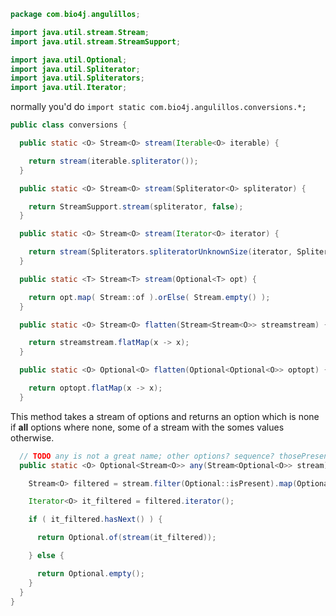 
```java
package com.bio4j.angulillos;

import java.util.stream.Stream;
import java.util.stream.StreamSupport;

import java.util.Optional;
import java.util.Spliterator;
import java.util.Spliterators;
import java.util.Iterator;
```

normally you'd do `import static com.bio4j.angulillos.conversions.*;`

```java
public class conversions {

  public static <O> Stream<O> stream(Iterable<O> iterable) {

    return stream(iterable.spliterator());
  }

  public static <O> Stream<O> stream(Spliterator<O> spliterator) {

    return StreamSupport.stream(spliterator, false);
  }

  public static <O> Stream<O> stream(Iterator<O> iterator) {

    return stream(Spliterators.spliteratorUnknownSize(iterator, Spliterator.ORDERED));
  }

  public static <T> Stream<T> stream(Optional<T> opt) {

    return opt.map( Stream::of ).orElse( Stream.empty() );
  }

  public static <O> Stream<O> flatten(Stream<Stream<O>> streamstream) {

    return streamstream.flatMap(x -> x);
  }

  public static <O> Optional<O> flatten(Optional<Optional<O>> optopt) {

    return optopt.flatMap(x -> x);
  }
```

This method takes a stream of options and returns an option which is none if **all** options where none, some of a stream with the somes values otherwise.

```java
  // TODO any is not a great name; other options? sequence? thosePresent? somes?
  public static <O> Optional<Stream<O>> any(Stream<Optional<O>> stream) {

    Stream<O> filtered = stream.filter(Optional::isPresent).map(Optional::get);

    Iterator<O> it_filtered = filtered.iterator();

    if ( it_filtered.hasNext() ) {

      return Optional.of(stream(it_filtered));

    } else {

      return Optional.empty();
    }
  }
}

```




[test/java/com/bio4j/angulillos/TwitterGraph.java]: ../../../../../test/java/com/bio4j/angulillos/TwitterGraph.java.md
[test/java/com/bio4j/angulillos/TwitterGraphTestSuite.java]: ../../../../../test/java/com/bio4j/angulillos/TwitterGraphTestSuite.java.md
[main/java/com/bio4j/angulillos/TypedElement.java]: TypedElement.java.md
[main/java/com/bio4j/angulillos/UntypedGraph.java]: UntypedGraph.java.md
[main/java/com/bio4j/angulillos/TypedEdgeIndex.java]: TypedEdgeIndex.java.md
[main/java/com/bio4j/angulillos/TypedVertex.java]: TypedVertex.java.md
[main/java/com/bio4j/angulillos/TypedEdge.java]: TypedEdge.java.md
[main/java/com/bio4j/angulillos/TypedVertexIndex.java]: TypedVertexIndex.java.md
[main/java/com/bio4j/angulillos/conversions.java]: conversions.java.md
[main/java/com/bio4j/angulillos/TypedVertexQuery.java]: TypedVertexQuery.java.md
[main/java/com/bio4j/angulillos/TypedGraph.java]: TypedGraph.java.md
[main/java/com/bio4j/angulillos/TypedElementIndex.java]: TypedElementIndex.java.md
[main/java/com/bio4j/angulillos/Property.java]: Property.java.md